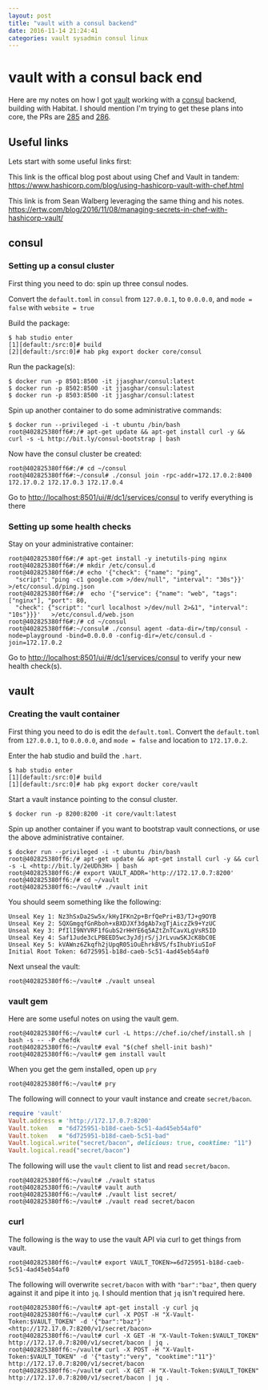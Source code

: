 ```yaml
---
layout: post
title: "vault with a consul backend"
date: 2016-11-14 21:24:41
categories: vault sysadmin consul linux
---
```


# vault with a consul back end

Here are my notes on how I got [vault][vault] working with a [consul][consul] backend,
building with Habitat. I should mention I'm trying to get these plans into core,
the PRs are [285][285] and [286][286].

## Useful links

Lets start with some useful links first:

This link is the offical blog post about using Chef and Vault in tandem:
<https://www.hashicorp.com/blog/using-hashicorp-vault-with-chef.html>

This link is from Sean Walberg leveraging the same thing and his notes.
<https://ertw.com/blog/2016/11/08/managing-secrets-in-chef-with-hashicorp-vault/>

## consul

### Setting up a consul cluster

First thing you need to do: spin up three consul nodes.

Convert the `default.toml` in `consul` from `127.0.0.1`, to `0.0.0.0`, and
`mode = false` with `website = true`

Build the package:

```shell
$ hab studio enter
[1][default:/src:0]# build
[2][default:/src:0]# hab pkg export docker core/consul
```

Run the package(s):

```shell
$ docker run -p 8501:8500 -it jjasghar/consul:latest
$ docker run -p 8502:8500 -it jjasghar/consul:latest
$ docker run -p 8503:8500 -it jjasghar/consul:latest
```

Spin up another container to do some administrative commands:

```shell
$ docker run --privileged -i -t ubuntu /bin/bash
root@402825380ff6#:/# apt-get update && apt-get install curl -y && curl -s -L http://bit.ly/consul-bootstrap | bash
```

Now have the consul cluster be created:

```shell
root@402825380ff6#:/# cd ~/consul
root@402825380ff6#:~/consul# ./consul join -rpc-addr=172.17.0.2:8400 172.17.0.2 172.17.0.3 172.17.0.4
```

Go to <http://localhost:8501/ui/#/dc1/services/consul> to verify everything is there

### Setting up some health checks

Stay on your administrative container:

```shell
root@402825380ff6#:/# apt-get install -y inetutils-ping nginx
root@402825380ff6#:/# mkdir /etc/consul.d
root@402825380ff6#:/# echo '{"check": {"name": "ping",
  "script": "ping -c1 google.com >/dev/null", "interval": "30s"}}'   >/etc/consul.d/ping.json
root@402825380ff6#:/#  echo '{"service": {"name": "web", "tags": ["nginx"], "port": 80,
  "check": {"script": "curl localhost >/dev/null 2>&1", "interval": "10s"}}}'   >/etc/consul.d/web.json
root@402825380ff6#:/# cd ~/consul
root@402825380ff6#:~/consul# ./consul agent -data-dir=/tmp/consul -node=playground -bind=0.0.0.0 -config-dir=/etc/consul.d -join=172.17.0.2
```

Go to <http://localhost:8501/ui/#/dc1/services/consul> to verify your new health check(s).

## vault

### Creating the vault container

First thing you need to do is edit the `default.toml`.
Convert the `default.toml` from `127.0.0.1`, to `0.0.0.0`, and `mode = false`
and location to `172.17.0.2`.

Enter the hab studio and build the `.hart`.

```shell
$ hab studio enter
[1][default:/src:0]# build
[1][default:/src:0]# hab pkg export docker core/vault
```

Start a vault instance pointing to the consul cluster.

```shell
$ docker run -p 8200:8200 -it core/vault:latest
```

Spin up another container if you want to bootstrap vault connections, or use
the above administrative container.

```shell
$ docker run --privileged -i -t ubuntu /bin/bash
root@402825380ff6:/# apt-get update && apt-get install curl -y && curl -s -L <http://bit.ly/2eUDh3H> | bash
root@402825380ff6:/# export VAULT_ADDR='http://172.17.0.7:8200'
root@402825380ff6:/# cd ~/vault
root@402825380ff6:~/vault# ./vault init
```

You should seem something like the following:

```
Unseal Key 1: Nz3hSxDa2Sw5x/kHyIFKn2p+BrfQePri+B3/TJ+g9OYB
Unseal Key 2: 5QXGmgqfGnRboh+xBXDJXf3dgAb7xgTjAiczZk9+YzUC
Unseal Key 3: PfIlI9NYVRF1fGubS2rHHYE6q5AZtZnTCavXLgVsR5ID
Unseal Key 4: Saf1Jude3cLPBEED5wc3yJdjrS/jJrLvuwSKJcK8bC0E
Unseal Key 5: kVAWnz6Zkqfh2jUpqR05iOuEhrkBVS/fsIhubYiuSIoF
Initial Root Token: 6d725951-b18d-caeb-5c51-4ad45eb54af0
```

Next unseal the vault:

```shell
root@402825380ff6:~/vault# ./vault unseal
```

### vault gem

Here are some useful notes on using the vault gem.

```shell
root@402825380ff6:~/vault# curl -L https://chef.io/chef/install.sh | bash -s -- -P chefdk
root@402825380ff6:~/vault# eval "$(chef shell-init bash)"
root@402825380ff6:~/vault# gem install vault
```

When you get the gem installed, open up `pry`

```shell
root@402825380ff6:~/vault# pry
```

The following will connect to your vault instance and create `secret/bacon`.

```ruby
require 'vault'
Vault.address = 'http://172.17.0.7:8200'
Vault.token   = "6d725951-b18d-caeb-5c51-4ad45eb54af0"
Vault.token   = "6d725951-b18d-caeb-5c51-bad"
Vault.logical.write("secret/bacon", delicious: true, cooktime: "11")
Vault.logical.read("secret/bacon")
```

The following will use the `vault` client to list and read `secret/bacon`.

```shell
root@402825380ff6:~/vault# ./vault status
root@402825380ff6:~/vault# vault auth
root@402825380ff6:~/vault# ./vault list secret/
root@402825380ff6:~/vault# ./vault read secret/bacon
```

### curl

The following is the way to use the vault API via curl to get things from
vault.

```shell
root@402825380ff6:~/vault# export VAULT_TOKEN>=6d725951-b18d-caeb-5c51-4ad45eb54af0
```

The following will overwrite `secret/bacon` with with `"bar":"baz"`, then query
against it and pipe it into `jq`. I should mention that `jq` isn't required here.

```shell
root@402825380ff6:~/vault# apt-get install -y curl jq
root@402825380ff6:~/vault# curl -X POST -H "X-Vault-Token:$VAULT_TOKEN" -d '{"bar":"baz"}' <http://172.17.0.7:8200/v1/secret/bacon>
root@402825380ff6:~/vault# curl -X GET -H "X-Vault-Token:$VAULT_TOKEN" http://172.17.0.7:8200/v1/secret/bacon | jq .
root@402825380ff6:~/vault# curl -X POST -H "X-Vault-Token:$VAULT_TOKEN" -d '{"tasty":"very", "cooktime":"11"}' http://172.17.0.7:8200/v1/secret/bacon
root@402825380ff6:~/vault# curl -X GET -H "X-Vault-Token:$VAULT_TOKEN" http://172.17.0.7:8200/v1/secret/bacon | jq .
```

[vault]: https://vaultproject.io
[consul]: https://www.consul.io
[285]: https://github.com/habitat-sh/core-plans/pull/285
[286]:https://github.com/habitat-sh/core-plans/pull/286
